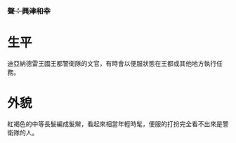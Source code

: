 <!-- TITLE: 皮諾德 -->
<!-- SUBTITLE: 『你們好，我有來自拉斐爾的口信……』 -->
### ~~聲：興津和幸~~
# 生平
迪亞納德雷王國王都警衛隊的文官，有時會以便服狀態在王都或其他地方執行任務。
# 外貌
紅褐色的中等長髮編成髮辮，看起來相當年輕時髦，便服的打扮完全看不出來是警衛隊的人。